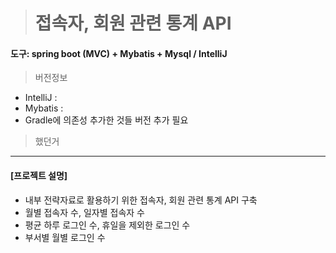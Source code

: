 > # 접속자, 회원 관련  통계 API 

#### 도구: spring boot (MVC) + Mybatis + Mysql / IntelliJ 
> 버전정보

* IntelliJ : 
* Mybatis : 
* Gradle에 의존성 추가한 것들 버전 추가 필요 

> 했던거

___

#### [프로젝트 설명]
* 내부 전략자료로 활용하기 위한 접속자, 회원 관련 통계 API 구축
* 월별 접속자 수, 일자별 접속자 수 
* 평균 하루 로그인 수, 휴일을 제외한 로그인 수
* 부서별 월별 로그인 수


